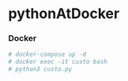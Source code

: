 # pythonAtDocker

### Docker

```sh
# docker-compose up -d
# docker exec -it custo bash
# python3 custo.py
```
